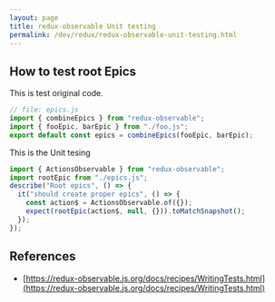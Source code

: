 ```yaml
---
layout: page
title: redux-observable Unit testing
permalink: /dev/redux/redux-observable-unit-testing.html
---
```


## How to test root Epics

This is test original code.

```js
// file: epics.js
import { combineEpics } from "redux-observable";
import { fooEpic, barEpic } from "./foo.js";
export default const epics = combineEpics(fooEpic, barEpic);
```

This is the Unit tesing

```js
import { ActionsObservable } from "redux-observable";
import rootEpic from "./epics.js";
describe("Root epics", () => {
  it("should create proper epics", () => {
    const action$ = ActionsObservable.of({});
    expect(rootEpic(action$, null, {})).toMatchSnapshot();
  });
});
```

## References

- [https://redux-observable.js.org/docs/recipes/WritingTests.html](https://redux-observable.js.org/docs/recipes/WritingTests.html)
